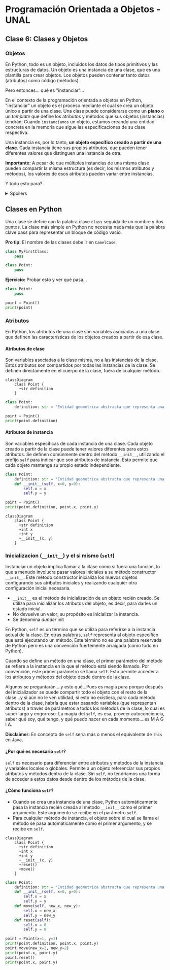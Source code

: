 # Programación Orientada a Objetos - UNAL

## Clase 6: Clases y Objetos

### Objetos
En Python, todo es un objeto, incluidos los datos de tipos primitivos y las estructuras de datos. Un objeto es una instancia de una clase, que es una plantilla para crear objetos. Los objetos pueden contener tanto datos (atributos) como código (métodos).

Pero entonces... qué es "instanciar"...

En el contexto de la programación orientada a objetos en Python, "instanciar" un objeto es el proceso mediante el cual se crea un objeto único a partir de una clase. Una clase puede considerarse como un **plano** o un *template* que define los atributos y métodos que sus objetos (instancias) tendrán. Cuando `instanciamos` un objeto, estamos creando una entidad concreta en la memoria que sigue las especificaciones de su clase respectiva.

Una instancia es, por lo tanto, **un objeto específico creado a partir de una clase**. Cada instancia tiene sus propios atributos, que pueden tener diferentes valores que distinguen una instancia de otra. 

**Importante:** A pesar de que múltiples instancias de una misma clase pueden compartir la misma estructura (es decir, los mismos atributos y métodos), los valores de esos atributos pueden variar entre instancias.

Y todo esto para?
<details>
<summary>Spoilers</summary>
<p>
La <b>instanciación</b> es fundamental en la programación orientada a objetos porque permite a los desarrolladores crear múltiples objetos únicos a partir de una sola definición de clase. Esto facilita la <b>reutilización de código y la organización del programa</b>, permitiendo que los objetos interactúen entre sí de manera significativa. Cada objeto puede contener sus propios datos, lo que permite <b>representar entidades del mundo real dentro del código de manera aislada y modular</b>.
</p>
</details>

## Clases en Python
Una clase se define con la palabra clave `class` seguida de un nombre y dos puntos. La clase más simple en Python no necesita nada más que la palabra clave pass para representar un bloque de código vacío.

**Pro tip:** El nombre de las clases debe ir en `CamelCase`.

```python
class MyFirstClass:
    pass
```

```python
class Point:
    pass
```

**Ejercicio:** Probar esto y ver qué pasa...

```python
class Point:
    pass

point = Point()
print(point)
```

### Atributos
En Python, los atributos de una clase son variables asociadas a una clase que definen las características de los objetos creados a partir de esa clase.

#### Atributos de clase
Son variables asociadas a la clase misma, no a las instancias de la clase. Estos atributos son compartidos por todas las instancias de la clase. Se definen directamente en el cuerpo de la clase, fuera de cualquier método.

```mermaid
classDiagram
    class Point {
      +str definition
    }
```

```python
class Point:
    definition: str = "Entidad geometrica abstracta que representa una ubicación en un espacio."

point = Point()
print(point.definition)
```

#### Atributos de instancia
Son variables específicas de cada instancia de una clase. Cada objeto creado a partir de la clase puede tener valores diferentes para estos atributos. Se definen comúnmente dentro del método `__init__`, utilizando el prefijo `self` para indicar que son atributos de instancia. Esto permite que cada objeto mantenga su propio estado independiente.

```python
class Point:
    definition: str = "Entidad geometrica abstracta que representa una ubicación en un espacio."
    def __init__(self, x=0, y=0):
        self.x = x
        self.y = y

point = Point()
print(point.definition, point.x, point.y)
```

```mermaid
classDiagram
    class Point {
      +str definition
      +int x
      +int y
      +__init__(x, y)
    }
```

### Inicializacion (`__init__`) y el si mismo (`self`)

Instanciar un objeto implica llamar a la clase como si fuera una función, lo que a menudo involucra pasar valores iniciales a su método constructor `__init__`. Este método constructor inicializa los nuevos objetos configurando sus atributos iniciales y realizando cualquier otra configuración inicial necesaria.

 - `__init__` es el método de inicialización de un objeto recién creado. Se  utiliza para inicializar los atributos del objeto, es decir, para darles un estado inicial.
 - No devuelve un valor; su propósito es inicializar la instancia.
 - Se denomina *dunder* init

En Python, `self` es un término que se utiliza para referirse a la instancia actual de la clase. En otras palabras, `self` representa al objeto específico que está ejecutando un método. Este término no es una palabra reservada de Python pero es una convención fuertemente arraigada (como todo en Python).

Cuando se define un método en una clase, el primer parámetro del método se refiere a la instancia en la que el método está siendo llamado. Por convención, este primer parámetro se llama `self`. Esto permite acceder a los atributos y métodos del objeto desde dentro de la clase.

Algunos se preguntarán....y esto qué...Pues es magia pura porque después del inicializador se puede compartir todo el objeto con el resto de la clase...y si aún no le ven utilidad, si esto no existiera, para cada método dentro de la clase, habría que estar pasando variables (que representan atributos) a través de parámetros a todos los métodos de la clase, lo cual es super largo y engorroso. La magia del `self`, es esa, proveer autoconciencia, saber qué soy, qué tengo, y qué puedo hacer en cada momento....es M A G I A.

**Disclaimer:** En concepto de `self` sería más o menos el equivalente de `this` en Java.

#### ¿Por qué es necesario `self`?
`self` es necesario para diferenciar entre atributos y métodos de la instancia y variables locales o globales. Permite a un objeto referenciar sus propios atributos y métodos dentro de la clase. Sin `self`, no tendríamos una forma de acceder a estos datos desde dentro de los métodos de la clase.

#### ¿Cómo funciona `self`?
- Cuando se crea una instancia de una clase, Python automáticamente pasa la instancia recién creada al método `__init__` como el primer argumento. Este argumento se recibe en el parámetro `self`.
- Para cualquier método de instancia, el objeto sobre el cual se llama el método se pasa automáticamente como el primer argumento, y se recibe en `self`.

```mermaid
classDiagram
    class Point {
      +str definition
      +int x
      +int y
      +__init__(x, y)
      +reset()
      +move()
    }
```


```python
class Point:
    definition: str = "Entidad geometrica abstracta que representa una ubicación en un espacio."
    def __init__(self, x=0, y=0):
        self.x = x
        self.y = y
    def move(self, new_x, new_y):
        self.x = new_x
        self.y = new_y
    def reset(self):
        self.x = 0
        self.y = 0

point = Point(x=1, y=1)
print(point.definition, point.x, point.y)
point.move(new_x=2, new_y=2)
print(point.x, point.y)
point.reset()
print(point.x, point.y)
```